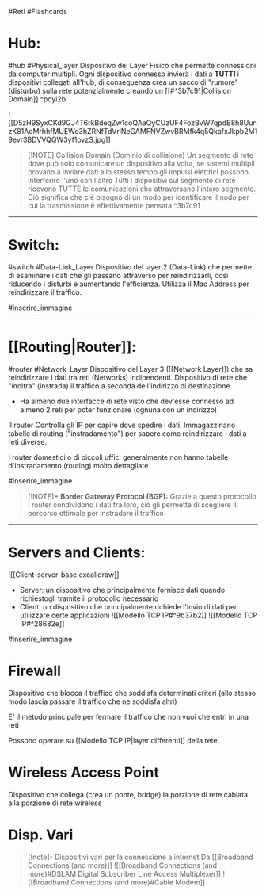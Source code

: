 #Reti 
#Flashcards 
# Hub:
#hub #Physical_layer 
Dispositivo del Layer Fisico che permette connessioni da computer multipli.
Ogni dispositivo connesso invierà i dati a **TUTTI** i dispositivi collegati all'hub, di conseguenza crea un sacco di "rumore" (disturbo) sulla rete potenzialmente creando un [[#^3b7c91|Collision Domain]] ^poyi2b

![[D5zH9SyxCKd9GJ4T6rkBdeqZw1coQAaQyCUzUF4FozBvW7qpdB8h8UunzK81AdMrhhfMUEWe3hZRNfTdVriNeGAMFNVZwvBRMfk4q5QkafxJkpb2M19evr3BDVVQQW3yf1ovzS.jpg]]
>[!NOTE] Collision Domain (Dominio di collisione)
>Un segmento di rete dove può solo comunicare un dispositivo alla volta, se sistemi multipli provano a inviare dati allo stesso tempo gli impulsi elettrici possono interferire l'uno con l'altro 
>Tutti i dispositivi sul segmento di rete ricevono TUTTE le comunicazioni che attraversano l'intero segmento. Ciò significa che c'è bisogno di un modo per identificare il nodo per cui la trasmissione è effettivamente pensata
>^3b7c91

---
# Switch:
#switch #Data-Link_Layer 
Dispositivo del layer 2 (Data-Link) che permette di esaminare i dati che gli passano attraverso per reindirizzarli, così riducendo i disturbi e aumentando l'efficienza. 
Utilizza il Mac Address per reindirizzare il traffico.

#inserire_immagine 

---
# [[Routing|Router]]: 
#router #Network_Layer 
Dispositivo del Layer 3 ([[Network Layer]]) che sa reindirizzare i dati tra reti (Networks) indipendenti. Dispositivo di rete che "inoltra" (instrada) il traffico a seconda dell'indirizzo di destinazione
- Ha almeno due interfacce di rete visto che dev'esse connesso ad almeno 2 reti per poter funzionare (ognuna con un indirizzo)

Il router Controlla gli IP per capire dove spedire i dati. Immagazzinano tabelle di routing ("instradamento") per sapere come reindirizzare i dati a reti diverse.

I router domestici o di piccoli uffici generalmente non hanno tabelle d'instradamento (routing) molto dettagliate

#inserire_immagine 

>[!NOTE]+ **Border Gateway Protocol (BGP):**
>Grazie a questo protocollo i router condividono i dati fra loro, ciò gli permette di scegliere il percorso ottimale per instradare il traffico
  
---
# Servers and Clients:
![[Client-server-base.excalidraw]]
- Server: un dispositivo che principalmente fornisce dati quando richiestogli tramite il protocollo necessario
- Client: un dispositivo che principalmente richiede l'invio di dati per utilizzare certe applicazioni
![[Modello TCP IP#^9b37b2]]
![[Modello TCP IP#^28682e]]

#inserire_immagine 

# Firewall
Dispositivo che blocca il traffico che soddisfa determinati criteri (allo stesso modo lascia passare il traffico che ne soddisfa altri)

E' il metodo principale per fermare il traffico che non vuoi che entri in una reti

Possono operare su [[Modello TCP IP|layer differenti]] della rete.


# Wireless Access Point
Dispositivo che collega (crea un ponte, bridge) la porzione di rete cablata alla porzione di rete wireless 


# Disp. Vari
>[!note]- Dispositivi vari per la connessione a internet
>Da [[Broadband Connections (and more)]]
>![[Broadband Connections (and more)#DSLAM Digital Subscriber Line Access Multiplexer]]
>![[Broadband Connections (and more)#Cable Modem]]
>